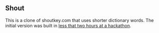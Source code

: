## Shout

This is a clone of shoutkey.com that uses shorter dictionary words. The initial version was built in [less that two hours at a hackathon](https://github.com/makersquare/flatland-mks).
